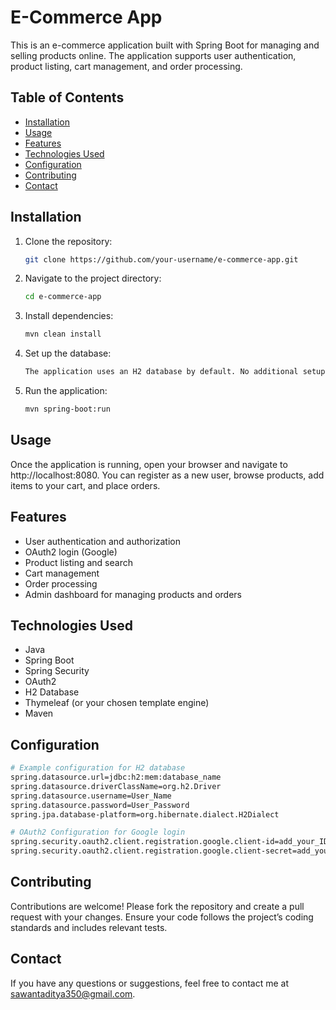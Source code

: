 # E-Commerce App

This is an e-commerce application built with Spring Boot for managing and selling products online. The application supports user authentication, product listing, cart management, and order processing.

## Table of Contents

- [Installation](#installation)
- [Usage](#usage)
- [Features](#features)
- [Technologies Used](#technologies-used)
- [Configuration](#configuration)
- [Contributing](#contributing)
- [Contact](#contact)

## Installation

1. Clone the repository:
   ```bash
   git clone https://github.com/your-username/e-commerce-app.git

2. Navigate to the project directory:
   ```bash
   cd e-commerce-app

3. Install dependencies:
   ```bash
   mvn clean install

4. Set up the database:
   ```bash
   The application uses an H2 database by default. No additional setup is required for H2. If you want to use a different database, update the "application.properties" file.

5. Run the application:
   ```bash
   mvn spring-boot:run

## Usage

Once the application is running, open your browser and navigate to http://localhost:8080. You can register as a new user, browse products, add items to your cart, and place orders.

## Features

* User authentication and authorization
* OAuth2 login (Google)
* Product listing and search
* Cart management
* Order processing
* Admin dashboard for managing products and orders

## Technologies Used
* Java
* Spring Boot
* Spring Security
* OAuth2
* H2 Database
* Thymeleaf (or your chosen template engine)
* Maven

## Configuration
```bash
# Example configuration for H2 database
spring.datasource.url=jdbc:h2:mem:database_name
spring.datasource.driverClassName=org.h2.Driver
spring.datasource.username=User_Name
spring.datasource.password=User_Password
spring.jpa.database-platform=org.hibernate.dialect.H2Dialect

# OAuth2 Configuration for Google login
spring.security.oauth2.client.registration.google.client-id=add_your_ID
spring.security.oauth2.client.registration.google.client-secret=add_your_secret
```

## Contributing
Contributions are welcome! Please fork the repository and create a pull request with your changes. Ensure your code follows the project’s coding standards and includes relevant tests.

## Contact
If you have any questions or suggestions, feel free to contact me at sawantaditya350@gmail.com.
